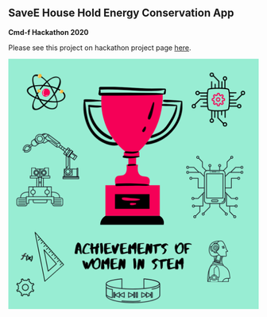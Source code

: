 ## SaveE House Hold Energy Conservation App

**Cmd-f Hackathon 2020** 

Please see this project on hackathon project page [here](https://devpost.com/software/cmdf2020).

<img src="images/achievements_of_women_in_stem.png?raw=true"/>
